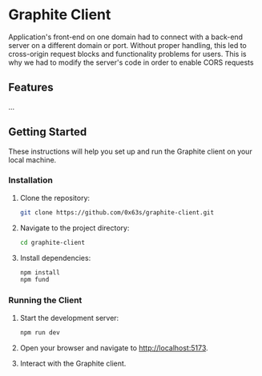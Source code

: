 # Graphite Client

Application's front-end on one domain had to connect with a back-end server on a different domain or port. Without proper handling, this led to cross-origin request blocks and functionality problems for users. This is why we had to modify the server's code in order to enable CORS requests

## Features

...

## Getting Started

These instructions will help you set up and run the Graphite client on your local machine.

### Installation

1. Clone the repository:

    ```bash
    git clone https://github.com/0x63s/graphite-client.git
    ```

2. Navigate to the project directory:

    ```bash
    cd graphite-client
    ```

3. Install dependencies:

    ```bash
    npm install
    npm fund
    ```

### Running the Client

1. Start the development server:

    ```bash
    npm run dev
    ```

2. Open your browser and navigate to [http://localhost:5173](http://localhost:5173).

3. Interact with the Graphite client.

